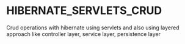 # HIBERNATE_SERVLETS_CRUD

Crud operations with hibernate using servlets and also using layered approach like controller layer, service layer, persistence layer
